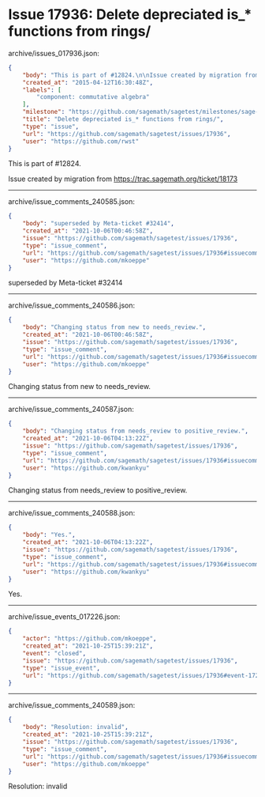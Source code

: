 # Issue 17936: Delete depreciated is_* functions from rings/

archive/issues_017936.json:
```json
{
    "body": "This is part of #12824.\n\nIssue created by migration from https://trac.sagemath.org/ticket/18173\n\n",
    "created_at": "2015-04-12T16:30:48Z",
    "labels": [
        "component: commutative algebra"
    ],
    "milestone": "https://github.com/sagemath/sagetest/milestones/sage-duplicate/invalid/wontfix",
    "title": "Delete depreciated is_* functions from rings/",
    "type": "issue",
    "url": "https://github.com/sagemath/sagetest/issues/17936",
    "user": "https://github.com/rwst"
}
```
This is part of #12824.

Issue created by migration from https://trac.sagemath.org/ticket/18173





---

archive/issue_comments_240585.json:
```json
{
    "body": "superseded by Meta-ticket #32414",
    "created_at": "2021-10-06T00:46:58Z",
    "issue": "https://github.com/sagemath/sagetest/issues/17936",
    "type": "issue_comment",
    "url": "https://github.com/sagemath/sagetest/issues/17936#issuecomment-240585",
    "user": "https://github.com/mkoeppe"
}
```

superseded by Meta-ticket #32414



---

archive/issue_comments_240586.json:
```json
{
    "body": "Changing status from new to needs_review.",
    "created_at": "2021-10-06T00:46:58Z",
    "issue": "https://github.com/sagemath/sagetest/issues/17936",
    "type": "issue_comment",
    "url": "https://github.com/sagemath/sagetest/issues/17936#issuecomment-240586",
    "user": "https://github.com/mkoeppe"
}
```

Changing status from new to needs_review.



---

archive/issue_comments_240587.json:
```json
{
    "body": "Changing status from needs_review to positive_review.",
    "created_at": "2021-10-06T04:13:22Z",
    "issue": "https://github.com/sagemath/sagetest/issues/17936",
    "type": "issue_comment",
    "url": "https://github.com/sagemath/sagetest/issues/17936#issuecomment-240587",
    "user": "https://github.com/kwankyu"
}
```

Changing status from needs_review to positive_review.



---

archive/issue_comments_240588.json:
```json
{
    "body": "Yes.",
    "created_at": "2021-10-06T04:13:22Z",
    "issue": "https://github.com/sagemath/sagetest/issues/17936",
    "type": "issue_comment",
    "url": "https://github.com/sagemath/sagetest/issues/17936#issuecomment-240588",
    "user": "https://github.com/kwankyu"
}
```

Yes.



---

archive/issue_events_017226.json:
```json
{
    "actor": "https://github.com/mkoeppe",
    "created_at": "2021-10-25T15:39:21Z",
    "event": "closed",
    "issue": "https://github.com/sagemath/sagetest/issues/17936",
    "type": "issue_event",
    "url": "https://github.com/sagemath/sagetest/issues/17936#event-17226"
}
```



---

archive/issue_comments_240589.json:
```json
{
    "body": "Resolution: invalid",
    "created_at": "2021-10-25T15:39:21Z",
    "issue": "https://github.com/sagemath/sagetest/issues/17936",
    "type": "issue_comment",
    "url": "https://github.com/sagemath/sagetest/issues/17936#issuecomment-240589",
    "user": "https://github.com/mkoeppe"
}
```

Resolution: invalid
